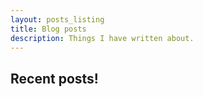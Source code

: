 ```yaml
---
layout: posts_listing
title: Blog posts
description: Things I have written about.
---
```


## Recent posts!